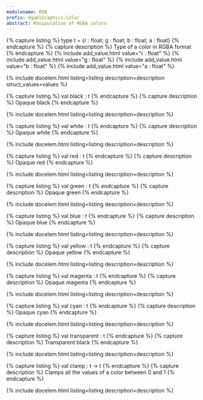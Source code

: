 ```yaml
---
modulename: RGB 
prefix: OgamlGraphics.Color
abstract: Manipulation of RGBA colors 
---
```


{% capture listing %}
type t = {r : float; g : float; b : float; a : float}
{% endcapture %}
{% capture description %}
Type of a color in RGBA format 
{% endcapture %}
{% include add_value.html value="r : float" %}
{% include add_value.html value="g : float" %}
{% include add_value.html value="b : float" %}
{% include add_value.html value="a : float" %}

{% include docelem.html listing=listing description=description struct_values=values %}

{% capture listing %}
val black : t
{% endcapture %}
{% capture description %}
Opaque black 
{% endcapture %}

{% include docelem.html listing=listing description=description  %}

{% capture listing %}
val white : t
{% endcapture %}
{% capture description %}
Opaque white 
{% endcapture %}

{% include docelem.html listing=listing description=description  %}

{% capture listing %}
val red : t
{% endcapture %}
{% capture description %}
Opaque red 
{% endcapture %}

{% include docelem.html listing=listing description=description  %}

{% capture listing %}
val green : t
{% endcapture %}
{% capture description %}
Opaque green 
{% endcapture %}

{% include docelem.html listing=listing description=description  %}

{% capture listing %}
val blue : t
{% endcapture %}
{% capture description %}
Opaque blue 
{% endcapture %}

{% include docelem.html listing=listing description=description  %}

{% capture listing %}
val yellow : t
{% endcapture %}
{% capture description %}
Opaque yellow 
{% endcapture %}

{% include docelem.html listing=listing description=description  %}

{% capture listing %}
val magenta : t
{% endcapture %}
{% capture description %}
Opaque magenta 
{% endcapture %}

{% include docelem.html listing=listing description=description  %}

{% capture listing %}
val cyan : t
{% endcapture %}
{% capture description %}
Opaque cyan 
{% endcapture %}

{% include docelem.html listing=listing description=description  %}

{% capture listing %}
val transparent : t
{% endcapture %}
{% capture description %}
Transparent black 
{% endcapture %}

{% include docelem.html listing=listing description=description  %}

{% capture listing %}
val clamp : t -> t
{% endcapture %}
{% capture description %}
Clamps all the values of a color between 0 and 1 
{% endcapture %}

{% include docelem.html listing=listing description=description  %}

